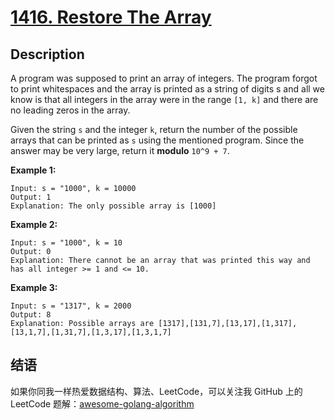 # [1416. Restore The Array][title]

## Description
A program was supposed to print an array of integers. The program forgot to print whitespaces and the array is printed as a string of digits s and all we know is that all integers in the array were in the range `[1, k]` and there are no leading zeros in the array.

Given the string `s` and the integer `k`, return the number of the possible arrays that can be printed as `s` using the mentioned program. Since the answer may be very large, return it **modulo** `10^9 + 7`.

**Example 1:**

```
Input: s = "1000", k = 10000
Output: 1
Explanation: The only possible array is [1000]
```

**Example 2:**

```
Input: s = "1000", k = 10
Output: 0
Explanation: There cannot be an array that was printed this way and has all integer >= 1 and <= 10.
```

**Example 3:**

```
Input: s = "1317", k = 2000
Output: 8
Explanation: Possible arrays are [1317],[131,7],[13,17],[1,317],[13,1,7],[1,31,7],[1,3,17],[1,3,1,7]
```

## 结语

如果你同我一样热爱数据结构、算法、LeetCode，可以关注我 GitHub 上的 LeetCode 题解：[awesome-golang-algorithm][me]

[title]: https://leetcode.com/problems/restore-the-array/
[me]: https://github.com/kylesliu/awesome-golang-algorithm
